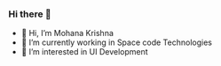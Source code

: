 ### Hi there 👋
- 👋 Hi, I’m Mohana Krishna
- 🌱 I’m currently working in Space code Technologies
- 👀 I’m interested in UI Development

